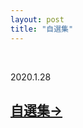 ```yaml
---
layout: post
title: "自選集"
---
```


  
&nbsp;
&nbsp;

2020.1.28

## [自選集→](https://cxcxcx.cx/works/0010.html)
